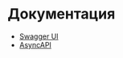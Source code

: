 # Документация

- [Swagger UI](http://localhost:8080/static/swagger.html)
- [AsyncAPI](http://localhost:8080/static/asyncapi-studio.html)
